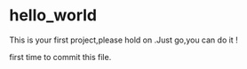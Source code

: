 # hello_world
This is your first project,please hold on .Just go,you can do it !

first time to commit this file.
